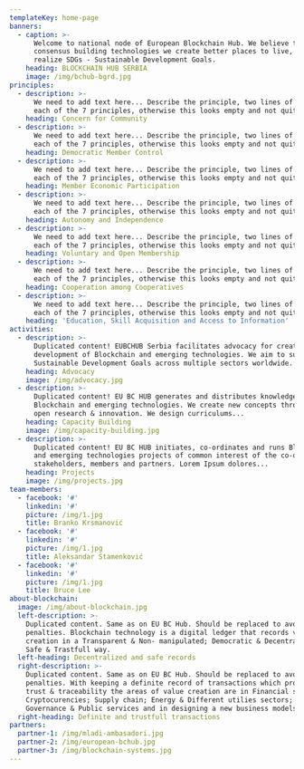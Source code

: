 ```yaml
---
templateKey: home-page
banners:
  - caption: >-
      Welcome to national node of European Blockchain Hub. We believe that via
      consensus building technologies we create better places to live, work and
      realize SDGs - Sustainable Development Goals.
    heading: BLOCKCHAIN HUB SERBIA
    image: /img/bchub-bgrd.jpg
principles:
  - description: >-
      We need to add text here... Describe the principle, two lines of text for
      each of the 7 principles, otherwise this looks empty and not quite good.
    heading: Concern for Community
  - description: >-
      We need to add text here... Describe the principle, two lines of text for
      each of the 7 principles, otherwise this looks empty and not quite good.
    heading: Democratic Member Control
  - description: >-
      We need to add text here... Describe the principle, two lines of text for
      each of the 7 principles, otherwise this looks empty and not quite good.
    heading: Member Economic Participation
  - description: >-
      We need to add text here... Describe the principle, two lines of text for
      each of the 7 principles, otherwise this looks empty and not quite good.
    heading: Autonomy and Independence
  - description: >-
      We need to add text here... Describe the principle, two lines of text for
      each of the 7 principles, otherwise this looks empty and not quite good.
    heading: Voluntary and Open Membership
  - description: >-
      We need to add text here... Describe the principle, two lines of text for
      each of the 7 principles, otherwise this looks empty and not quite good.
    heading: Cooperation among Cooperatives
  - description: >-
      We need to add text here... Describe the principle, two lines of text for
      each of the 7 principles, otherwise this looks empty and not quite good.
    heading: 'Education, Skill Acquisition and Access to Information'
activities:
  - description: >-
      Duplicated content! EUBCHUB Serbia facilitates advocacy for creation and
      development of Blockchain and emerging technologies. We aim to support the
      Sustainable Development Goals across multiple sectors worldwide.
    heading: Advocacy
    image: /img/advocacy.jpg
  - description: >-
      Duplicated content! EU BC HUB generates and distributes knowledge about
      Blockchain and emerging technologies. We create new concepts throughout
      open research & innovation. We design curriculums...
    heading: Capacity Building
    image: /img/capacity-building.jpg
  - description: >-
      Duplicated content! EU BC HUB initiates, co-ordinates and runs Blockchain
      and emerging technologies projects of common interest of the co-operative
      stakeholders, members and partners. Lorem Ipsum dolores...
    heading: Projects
    image: /img/projects.jpg
team-members:
  - facebook: '#'
    linkedin: '#'
    picture: /img/1.jpg
    title: Branko Krsmanović
  - facebook: '#'
    linkedin: '#'
    picture: /img/1.jpg
    title: Aleksandar Stamenković
  - facebook: '#'
    linkedin: '#'
    picture: /img/1.jpg
    title: Bruce Lee
about-blockchain:
  image: /img/about-blockchain.jpg
  left-description: >-
    Duplicated content. Same as on EU BC Hub. Should be replaced to avoid Google
    penalties. Blockchain technology is a digital ledger that records value
    creation in a Transparent & Non- manipulated; Democratic & Decentralised and
    Safe & Trastfull way.
  left-heading: Decentralized and safe records
  right-description: >-
    Duplicated content. Same as on EU BC Hub. Should be replaced to avoid Google
    penalties. With keeping a definite record of transactions which provides
    trust & traceability the areas of value creation are in Financial sector –
    Cryptocurencies; Supply chain; Energy & Different utilies sectors;
    Governance & Public services and in designing a new business models.
  right-heading: Definite and trustfull transactions
partners:
  partner-1: /img/mladi-ambasadori.jpg
  partner-2: /img/european-bchub.jpg
  partner-3: /img/blockchain-systems.jpg
---
```


